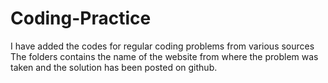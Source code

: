 # Coding-Practice
I have added the codes for regular coding problems from various sources 
The folders contains the name of the website from where the problem was taken and the solution has been posted on github.
